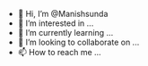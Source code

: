 - 👋 Hi, I’m @Manishsunda
- 👀 I’m interested in ...
- 🌱 I’m currently learning ...
- 💞️ I’m looking to collaborate on ...
- 📫 How to reach me ...

<!---
Manishsunda/Manishsunda is a ✨ special ✨ repository because its `README.md` (this file) appears on your GitHub profile.
You can click the Preview link to take a look at your changes.
--->
